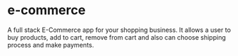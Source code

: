 # e-commerce
A full stack E-Commerce app for your shopping business. It allows a user to buy products, add to cart, remove from cart and also can choose shipping process and make payments.
